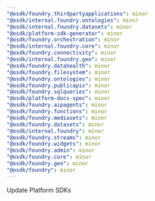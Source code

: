 ```yaml
---
"@osdk/foundry.thirdpartyapplications": minor
"@osdk/internal.foundry.ontologies": minor
"@osdk/internal.foundry.datasets": minor
"@osdk/platform-sdk-generator": minor
"@osdk/foundry.orchestration": minor
"@osdk/internal.foundry.core": minor
"@osdk/foundry.connectivity": minor
"@osdk/internal.foundry.geo": minor
"@osdk/foundry.datahealth": minor
"@osdk/foundry.filesystem": minor
"@osdk/foundry.ontologies": minor
"@osdk/foundry.publicapis": minor
"@osdk/foundry.sqlqueries": minor
"@osdk/platform-docs-spec": minor
"@osdk/foundry.aipagents": minor
"@osdk/foundry.functions": minor
"@osdk/foundry.mediasets": minor
"@osdk/foundry.datasets": minor
"@osdk/internal.foundry": minor
"@osdk/foundry.streams": minor
"@osdk/foundry.widgets": minor
"@osdk/foundry.admin": minor
"@osdk/foundry.core": minor
"@osdk/foundry.geo": minor
"@osdk/foundry": minor
---
```


Update Platform SDKs
